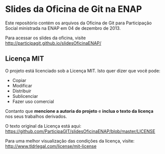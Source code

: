 Slides da Oficina de Git na ENAP
=================

Este repositório contém os arquivos da Oficina de Git para Participação Social ministrada na ENAP em 04 de dezembro de 2013.

Para acessar os slides da oficina, visite http://participagit.github.io/slidesOficinaENAP/

## Licença MIT

O projeto está licenciado sob a Licença MIT. Isto quer dizer que você pode:

- Copiar
- Modificar
- Distribuir
- Sublicenciar
- Fazer uso comercial

Contanto que **mencione a autoria do projeto** e **inclua o texto da licença** nos seus trabalhos derivados.

O texto original da Licença está aqui: https://github.com/ParticipaGIT/slidesOficinaENAP/blob/master/LICENSE

Para uma melhor visualização das condições da licença, visite: http://www.tldrlegal.com/license/mit-license
